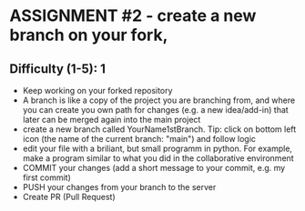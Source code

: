 # ASSIGNMENT #2 - create a new branch on your fork, 
## Difficulty (1-5): 1 
- Keep working on your forked repository
- A branch is like a copy of the project you are branching from, and where you can create you own path for changes (e.g. a new idea/add-in) that later can be merged again into the main project
- create a new branch called YourName1stBranch. Tip: click on bottom left icon (the name of the current branch: "main") and follow logic
- edit your file with a briliant, but small programm in python. For example, make a program similar to what you did in the collaborative environment
- COMMIT your changes (add a short message to your commit, e.g. my first commit)
- PUSH your changes from your branch to the server
- Create PR (Pull Request)